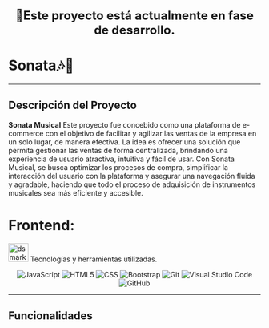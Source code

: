<p align="center" style="font-size: 24px;">
  <strong>🚧Este proyecto está actualmente en fase de desarrollo.</strong><br>
</p>

# Sonata🎶🎸
---

## Descripción del Proyecto

**Sonata Musical** Este proyecto fue concebido como una plataforma de e-commerce con el objetivo de facilitar y agilizar las ventas de la empresa en un solo lugar, de manera efectiva. La idea es ofrecer una solución que permita gestionar las ventas de forma centralizada, brindando una experiencia de usuario atractiva, intuitiva y fácil de usar. Con Sonata Musical, se busca optimizar los procesos de compra, simplificar la interacción del usuario con la plataforma y asegurar una navegación fluida y agradable, haciendo que todo el proceso de adquisición de instrumentos musicales sea más eficiente y accesible.


# Frontend:
<img alt="dsmark" height="37px" width="40px" src="https://c.tenor.com/P7zWdgA3E2EAAAAi/spunchbob-the-g.gif"></img> Tecnologías y herramientas utilizadas.

<div align="center">

![JavaScript](https://img.shields.io/badge/javascript-%23323330.svg?style=for-the-badge&logo=javascript&logoColor=%23F7DF1E) 
![HTML5](https://img.shields.io/badge/html5-%23E34F26.svg?style=for-the-badge&logo=html5&logoColor=white)
![CSS](https://img.shields.io/badge/css-%231572B6.svg?style=for-the-badge&logo=css3&logoColor=white)
![Bootstrap](https://img.shields.io/badge/bootstrap-%23563D7C.svg?style=for-the-badge&logo=bootstrap&logoColor=white) 
![Git](https://img.shields.io/badge/git-%23F05033.svg?style=for-the-badge&logo=git&logoColor=white) 
![Visual Studio Code](https://img.shields.io/badge/VisualStudioCode-0078d7.svg?style=for-the-badge&logo=visual-studio-code&logoColor=white) 
![GitHub](https://img.shields.io/badge/github-%23121011.svg?style=for-the-badge&logo=github&logoColor=white)

</div>

---

## Funcionalidades
